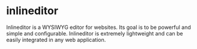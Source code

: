 # inlineditor

Inlineditor is a WYSIWYG editor for websites. Its goal is to be powerful and simple and configurable. Inlineditor is extremely lightweight and can be easily integrated in any web application.


